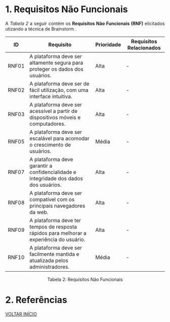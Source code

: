 # 1. Requisitos Não Funcionais

<p align="justify">A <i>Tabela 2</i> a seguir contém os <b>Requisitos Não Funcionais (RNF)</b> elicitados utizando a técnica de Brainstorm .</p>



| ID   | Requisito                                               | Prioridade | Requisitos Relacionados |
| ---- | ------------------------------------------------------- | ---------- | ------------------------ |
| RNF01 | A plataforma deve ser altamente segura para proteger os dados dos usuários. | Alta | - |
| RNF02 | A plataforma deve ser de fácil utilização, com uma interface intuitiva. | Alta | - |
| RNF03 | A plataforma deve ser acessível a partir de dispositivos móveis e computadores. | Alta | - |
| RNF05 | A plataforma deve ser escalável para acomodar o crescimento de usuários. | Média | - |
| RNF07 | A plataforma deve garantir a confidencialidade e integridade dos dados dos usuários. | Alta | - |
| RNF08 | A plataforma deve ser compatível com os principais navegadores da web. | Alta | - |
| RNF09 | A plataforma deve ter tempos de resposta rápidos para melhorar a experiência do usuário. | Alta | - |
| RNF10 | A plataforma deve ser facilmente mantida e atualizada pelos administradores. | Média | - |

<div style="text-align: center">
<p>Tabela 2: Requisitos Não Funcionais</p>
</div>

# 2. Referências

<a href="../README.md">VOLTAR INÍCIO</a>
